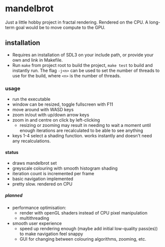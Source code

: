 # mandelbrot
Just a little hobby project in fractal rendering.
Rendered on the CPU. A long-term goal would be to move compute to the GPU.

## installation
- Requires an installation of SDL3 on your include path, or provide your own and link in Makefile.
- Run `make` from project root to build the project, `make test` to build and instantly run. The flag `-j<n>` can be used to set the number of threads to use for the build, where `<n>` is the number of threads.

### usage
- run the executable
- window can be resized, toggle fullscreen with F11
- move around with WASD keys
- zoom in/out with up/down arrow keys
- zoom in and centre on click by left-clicking
    - resizing or zooming may result in needing to wait a moment until enough iterations are recalculated to be able to see anything
- keys 1-4 select a shading function. works instantly and doesn't need any recalculations.

#### status
- draws mandelbrot set
- greyscale colouring with smooth histogram shading
- iteration count is incremented per frame
- basic navigation implemented
- pretty slow. rendered on CPU

##### planned
- performance optimisation:
    - render with openGL shaders instead of CPU pixel manipulation
    - multithreading
- smooth user experience
    - speed up rendering enough (maybe add initial low-quality pass(es)) to make navigation feel snappy
    - GUI for changing between colouring algorithms, zooming, etc.
